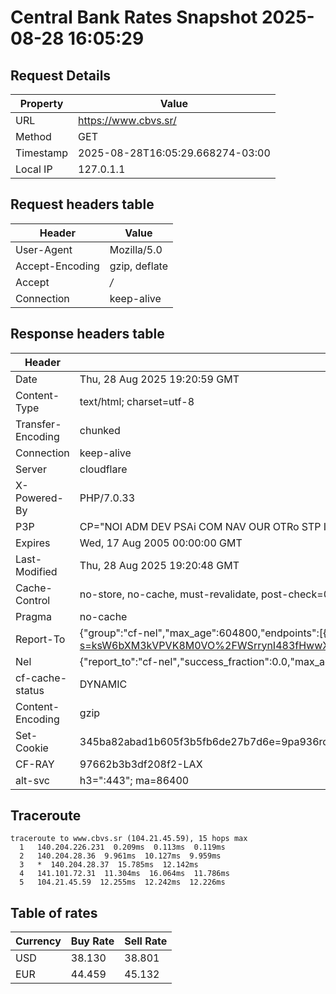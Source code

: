 # Central Bank Rates Snapshot 2025-08-28 16:05:29
## Request Details

| Property | Value |
|----------|-------|
| URL | https://www.cbvs.sr/ |
| Method | GET |
| Timestamp | 2025-08-28T16:05:29.668274-03:00 |
| Local IP | 127.0.1.1 |
    
## Request headers table

| Header | Value |
|--------|-------|
| User-Agent | Mozilla/5.0 |
| Accept-Encoding | gzip, deflate |
| Accept | */* |
| Connection | keep-alive |

    
## Response headers table
| Header | Value |
|--------|-------|
| Date | Thu, 28 Aug 2025 19:20:59 GMT |
| Content-Type | text/html; charset=utf-8 |
| Transfer-Encoding | chunked |
| Connection | keep-alive |
| Server | cloudflare |
| X-Powered-By | PHP/7.0.33 |
| P3P | CP="NOI ADM DEV PSAi COM NAV OUR OTRo STP IND DEM" |
| Expires | Wed, 17 Aug 2005 00:00:00 GMT |
| Last-Modified | Thu, 28 Aug 2025 19:20:48 GMT |
| Cache-Control | no-store, no-cache, must-revalidate, post-check=0, pre-check=0 |
| Pragma | no-cache |
| Report-To | {"group":"cf-nel","max_age":604800,"endpoints":[{"url":"https://a.nel.cloudflare.com/report/v4?s=ksW6bXM3kVPVK8M0VO%2FWSrrynI483fHwwX3YJobE8k83mBpLwBsFJFIPlFv5elxtb5mzjFYYuMK1%2BHA%2FxHDdVObQO27dnzVruvJD"}]} |
| Nel | {"report_to":"cf-nel","success_fraction":0.0,"max_age":604800} |
| cf-cache-status | DYNAMIC |
| Content-Encoding | gzip |
| Set-Cookie | 345ba82abad1b605f3b5fb6de27b7d6e=9pa936rcbr49887norjbq8kuq7; HttpOnly; Path=/ |
| CF-RAY | 97662b3b3df208f2-LAX |
| alt-svc | h3=":443"; ma=86400 |

## Traceroute 

```
traceroute to www.cbvs.sr (104.21.45.59), 15 hops max
  1   140.204.226.231  0.209ms  0.113ms  0.119ms 
  2   140.204.28.36  9.961ms  10.127ms  9.959ms 
  3   *  140.204.28.37  15.785ms  12.142ms 
  4   141.101.72.31  11.304ms  16.064ms  11.786ms 
  5   104.21.45.59  12.255ms  12.242ms  12.226ms 

```


## Table of rates

| Currency | Buy Rate | Sell Rate |
|----------|----------|-----------|
| USD | 38.130 | 38.801 |
| EUR | 44.459 | 45.132 |
